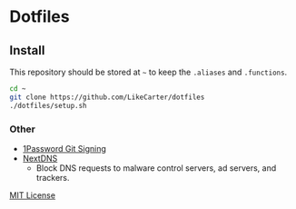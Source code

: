 # Dotfiles

## Install

This repository should be stored at `~` to keep the `.aliases` and `.functions`.

```sh
cd ~
git clone https://github.com/LikeCarter/dotfiles
./dotfiles/setup.sh
```

### Other
- [1Password Git Signing](https://developer.1password.com/docs/ssh/git-commit-signing/)
- [NextDNS](https://nextdns.io)
  - Block DNS requests to malware control servers, ad servers, and trackers.

[MIT License](https://opensource.org/licenses/MIT)

